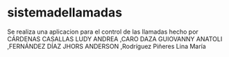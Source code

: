 # sistemadellamadas
Se realiza una aplicacion para el control de las llamadas hecho  por CÁRDENAS CASALLAS LUDY ANDREA ,CARO DAZA GUIOVANNY ANATOLI ,FERNÁNDEZ DÍAZ JHORS ANDERSON ,Rodríguez Piñeres Lina María
